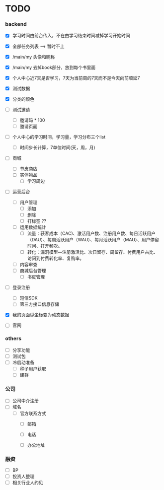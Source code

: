 # TODO

### backend
- [X] 学习时间由前台传入，不在由学习结束时间减掉学习开始时间
- [X] 全部任务列表  -->  暂时不上
- [X] /main/my 头像和昵称
- [X] /main/my 去掉book部分，放到每个书里面
- [X] 个人中心近7天是否学习，7天为当前周的7天而不是今天向前顺延7
- [X] 测试数据
- [X] 分类的颜色
- [ ] 测试邀请
   - [ ] 邀请码 * 100
   - [ ] 邀请页面
- [ ] 个人中心的学习时间，学习量，学习分布三个list
   - [ ] 时间步长计算，7单位时间(天，周，月)
- [ ] 商城
   - [ ] 书皮商店
   - [ ] 实体物品
       - [ ] 学习周边
- [ ] 运营后台
   - [ ] 用户管理
       - [ ] 添加
       - [ ] 删除
       - [ ] 打标签 ??
   - [ ] 运用数据统计
       - [ ] 流量：获客成本（CAC)、激活用户数、注册用户数、每日活跃用户（DAU）、每周活跃用户（WAU）、每月活跃用户（MAU）、用户停留时间、打开频次。
       - [ ] 转化：漏洞模型—注册激活比、次日留存、周留存、付费用户占比、访问到付费转化率、复购率。
   - [ ] 内容审查
   - [ ] 商城后台管理
       - [ ] 书皮管理
- [ ] 登录注册
   - [ ] 短信SDK
   - [ ] 第三方接口信息存储
- [X] 我的页面纵坐标变为动态数据
- [ ] 官网


### others
- [ ] 分享功能
- [ ] 测试包
- [ ] 冷启动准备
   - [ ] 种子用户获取
   - [ ] 建群

### 公司
- [ ] 公司中介注册
- [ ] 域名
   - [ ] 官方联系方式
       - [ ] 邮箱
       - [ ] 电话
       - [ ] 办公地址



### 融资
- [ ] BP
- [ ] 投资人整理
- [ ] 相关行业人约见